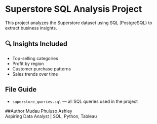 # Superstore SQL Analysis Project

This project analyzes the Superstore dataset using SQL (PostgreSQL) to extract business insights.

## 🔍 Insights Included
- Top-selling categories
- Profit by region
- Customer purchase patterns
- Sales trends over time

## File Guide
- `superstore_queries.sql` — all SQL queries used in the project

##Author
Mudau Phuluso Ashley  
Aspiring Data Analyst | SQL, Python, Tableau

